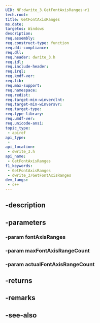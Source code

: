 ```yaml
---
UID: NF:dwrite_3.GetFontAxisRanges~r1
tech.root: 
title: GetFontAxisRanges
ms.date: 
targetos: Windows
description: 
req.assembly: 
req.construct-type: function
req.ddi-compliance: 
req.dll: 
req.header: dwrite_3.h
req.idl: 
req.include-header: 
req.irql: 
req.kmdf-ver: 
req.lib: 
req.max-support: 
req.namespace: 
req.redist: 
req.target-min-winverclnt: 
req.target-min-winversvr: 
req.target-type: 
req.type-library: 
req.umdf-ver: 
req.unicode-ansi: 
topic_type:
 - apiref
api_type:
 - 
api_location:
 - dwrite_3.h
api_name:
 - GetFontAxisRanges
f1_keywords:
 - GetFontAxisRanges
 - dwrite_3/GetFontAxisRanges
dev_langs:
 - c++
---
```


## -description

## -parameters

### -param fontAxisRanges

### -param maxFontAxisRangeCount

### -param actualFontAxisRangeCount

## -returns

## -remarks

## -see-also

